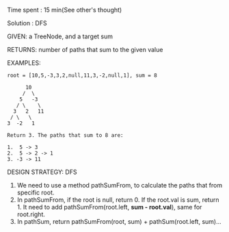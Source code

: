 Time spent : 15 min(See other's thought)

Solution : DFS

GIVEN: a TreeNode, and a target sum

RETURNS: number of paths that sum to the given value

EXAMPLES:

```
root = [10,5,-3,3,2,null,11,3,-2,null,1], sum = 8

      10
     /  \
    5   -3
   / \    \
  3   2   11
 / \   \
3  -2   1

Return 3. The paths that sum to 8 are:

1.  5 -> 3
2.  5 -> 2 -> 1
3. -3 -> 11
```

DESIGN STRATEGY: DFS



1. We need to use a method pathSumFrom, to calculate the paths that from specific root.
2. In pathSumFrom, if the root is null, return 0. If the root.val is sum, return 1. It need to add pathSumFrom(root.left, **sum - root.val**), same for root.right.
3. In pathSum, return pathSumFrom(root, sum) + pathSum(root.left, sum)...
